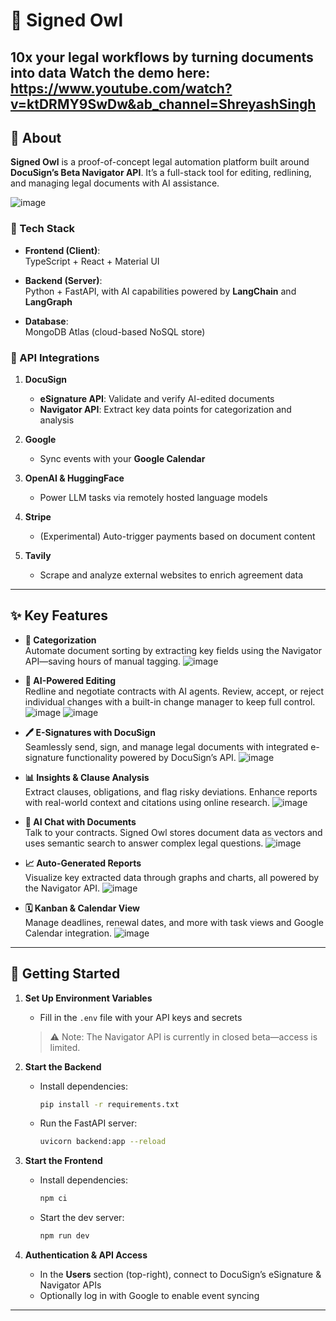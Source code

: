 # 🦉 Signed Owl  
**10x your legal workflows by turning documents into data**
**Watch the demo here:** https://www.youtube.com/watch?v=ktDRMY9SwDw&ab_channel=ShreyashSingh
---

## 📌 About  

**Signed Owl** is a proof-of-concept legal automation platform built around **DocuSign’s Beta Navigator API**. It’s a full-stack tool for editing, redlining, and managing legal documents with AI assistance.

![image](https://github.com/user-attachments/assets/f0cb102c-a462-4390-869d-91305330b944)


### 🔧 Tech Stack

- **Frontend (Client)**:  
  TypeScript + React + Material UI

- **Backend (Server)**:  
  Python + FastAPI, with AI capabilities powered by **LangChain** and **LangGraph**

- **Database**:  
  MongoDB Atlas (cloud-based NoSQL store)

### 🔗 API Integrations

1. **DocuSign**  
   - **eSignature API**: Validate and verify AI-edited documents  
   - **Navigator API**: Extract key data points for categorization and analysis

2. **Google**  
   - Sync events with your **Google Calendar**

3. **OpenAI & HuggingFace**  
   - Power LLM tasks via remotely hosted language models

4. **Stripe**  
   - (Experimental) Auto-trigger payments based on document content

5. **Tavily**  
   - Scrape and analyze external websites to enrich agreement data

---

## ✨ Key Features

- **🔎 Categorization**  
  Automate document sorting by extracting key fields using the Navigator API—saving hours of manual tagging.
![image](https://github.com/user-attachments/assets/e52576e0-e550-4f64-b19a-9d7627b76328)

- **📝 AI-Powered Editing**  
  Redline and negotiate contracts with AI agents. Review, accept, or reject individual changes with a built-in change manager to keep full control.
![image](https://github.com/user-attachments/assets/b7c8c9c1-33fd-4bd5-b9b4-bc811c6b1c68)
![image](https://github.com/user-attachments/assets/f592061c-5902-4689-a4fb-6d483e46df71)

- **🖊️ E-Signatures with DocuSign**  
  Seamlessly send, sign, and manage legal documents with integrated e-signature functionality powered by DocuSign’s API.
![image](https://github.com/user-attachments/assets/9a297267-2ea3-4813-9d83-41e464b1f968)
  
- **📊 Insights & Clause Analysis**  
  Extract clauses, obligations, and flag risky deviations. Enhance reports with real-world context and citations using online research.
![image](https://github.com/user-attachments/assets/f054780c-1993-4448-8821-0abfff9f95b5)

- **💬 AI Chat with Documents**  
  Talk to your contracts. Signed Owl stores document data as vectors and uses semantic search to answer complex legal questions.
![image](https://github.com/user-attachments/assets/9da9406e-5f74-4ec8-8442-efb0c9ee009c)

- **📈 Auto-Generated Reports**  
  Visualize key extracted data through graphs and charts, all powered by the Navigator API.
![image](https://github.com/user-attachments/assets/c8465f3d-1cfd-4522-84ed-1abdd1ecedc0)

- **🗓️ Kanban & Calendar View**  
  Manage deadlines, renewal dates, and more with task views and Google Calendar integration.
![image](https://github.com/user-attachments/assets/79753be0-9768-4b93-a9a8-e6d4773042be)

---

## 🚀 Getting Started

1. **Set Up Environment Variables**  
   - Fill in the `.env` file with your API keys and secrets  
   > ⚠️ Note: The Navigator API is currently in closed beta—access is limited.

2. **Start the Backend**  
   - Install dependencies:  
     ```bash
     pip install -r requirements.txt
     ```
   - Run the FastAPI server:  
     ```bash
     uvicorn backend:app --reload
     ```

3. **Start the Frontend**  
   - Install dependencies:  
     ```bash
     npm ci
     ```
   - Start the dev server:  
     ```bash
     npm run dev
     ```

4. **Authentication & API Access**  
   - In the **Users** section (top-right), connect to DocuSign’s eSignature & Navigator APIs  
   - Optionally log in with Google to enable event syncing

---
